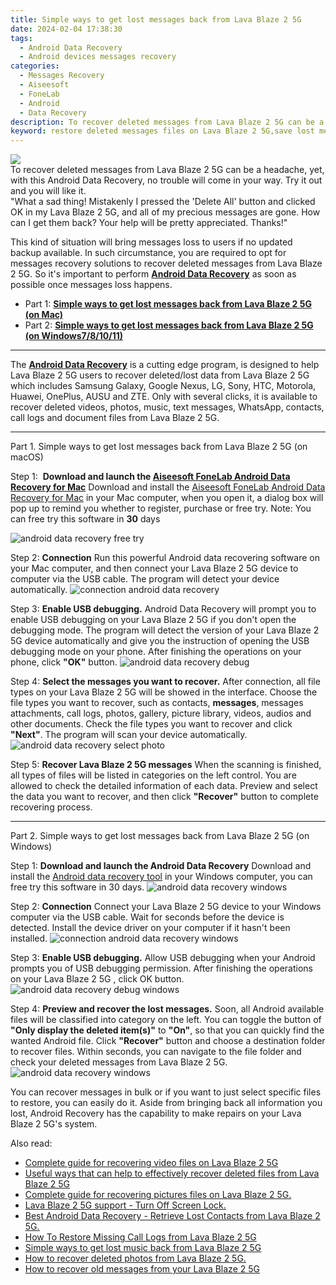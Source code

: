 ```yaml
---
title: Simple ways to get lost messages back from Lava Blaze 2 5G
date: 2024-02-04 17:38:30
tags: 
  - Android Data Recovery
  - Android devices messages recovery
categories: 
  - Messages Recovery
  - Aiseesoft
  - FoneLab
  - Android
  - Data Recovery
description: To recover deleted messages from Lava Blaze 2 5G can be a headache, yet, with this Android Data Recovery, no trouble will come in your way. Try it out and you will like it.
keyword: restore deleted messages files on Lava Blaze 2 5G,save lost messages on Lava Blaze 2 5G,Regain missing messages on Lava Blaze 2 5G,Recover deleted text messages,retrieve wiped text messages Lava Blaze 2 5G,undelete text messages from Lava Blaze 2 5G,how to get the messages back on Lava Blaze 2 5G,restore messages when deleted in Lava Blaze 2 5G,Lava Blaze 2 5G deleted messages,Lava Blaze 2 5G reset but recover messages,how to recover messages on Lava Blaze 2 5G,my messages deleted from Lava Blaze 2 5G how to undo messages
---
```


<img src="https://img0mobiles.techidaily.com/images/best-assets/devices/lava/lava-blaze-2-5g/5.jpg" class="atpl-imgstyle"  />

<div class="atpl-content atpl-for-fonelab-android recover-messages">

<div class="atpl-post-description-part-1">
To recover deleted messages from Lava Blaze 2 5G can be a headache, yet, with this Android Data Recovery, no trouble will come in your way. Try it out and you will like it.
</div>




<div class="atpl-post-description-part-2">
<div class="tpl-content-sub-paragraph-question">
  "What a sad thing! Mistakenly I pressed the 'Delete All' button and clicked OK in my Lava Blaze 2 5G, and all of my precious messages are gone. How can I get them back? Your help will be pretty appreciated. Thanks!"
</div>
<div class="tpl-content-sub-paragraph-content">
  <p>
    This kind of situation will bring messages loss to users if no updated backup available. In such circumstance, you are required to opt for messages recovery solutions to recover deleted messages from Lava Blaze 2 5G. So it's important to perform <a href="https://tools.techidaily.com/aiseesoft-android-data-recovery/" target="_blank" rel="noopener"><strong>Android Data Recovery</strong></a> as soon as possible once messages loss happens.
  </p>
</div>
</div>

<ul>
  <li>Part 1: <strong><a href="#p1">Simple ways to get lost messages back from Lava Blaze 2 5G (on Mac)</a></strong></li>
  <li>Part 2: <strong><a href="#p2">Simple ways to get lost messages back from Lava Blaze 2 5G (on Windows7/8/10/11)</a></strong></li>
</ul>

<hr>
<div class="atpl-post-description-part-3">
<div class="tpl-content-sub-paragraph-normal">
  <p>
      The <a href="https://tools.techidaily.com/aiseesoft-android-data-recovery/" target="_blank" rel="noopener"><strong>Android Data Recovery</strong></a> is a cutting edge program, is designed to help Lava Blaze 2 5G users to recover deleted/lost data from Lava Blaze 2 5G which includes Samsung Galaxy, Google Nexus, LG, Sony, HTC, Motorola, Huawei, OnePlus, AUSU and ZTE. Only with several clicks, it is available to recover deleted videos, photos, music, text messages, WhatsApp, contacts, call logs and document files from Lava Blaze 2 5G.
  </p>
</div>
</div>


<!-- Part 1 -->
<a id="p1" name="p1" ></a><hr>

<div>
  <span class="atpl-step-part-style">Part 1. Simple ways to get lost messages back from Lava Blaze 2 5G (on macOS)</span>
</div>  

<span class="atpl-stepstyle-a"><span>Step 1: </span></span> <strong>Download and launch the <a href="https://tools.techidaily.com/aiseesoft-android-data-recovery-for-mac/" target="_blank" rel="noopener">Aiseesoft FoneLab Android Data Recovery for Mac</a></strong>
Download and install the <a href="https://tools.techidaily.com/aiseesoft-android-data-recovery-for-mac/" target="_blank" rel="noopener">Aiseesoft FoneLab Android Data Recovery for Mac</a> in your Mac computer, when you open it, a dialog box will pop up to remind you whether to register, purchase or free try.
Note: You can free try this software in <strong>30</strong> days

<img src="https://tools.techidaily.com/images/apps/aiseesoft/android-data-recovery/mac-free-try.png" class="atpl-imgstyle" alt="android data recovery free try" />

<span class="atpl-stepstyle-a"><span>Step 2: </span></span> <strong>Connection</strong>
Run this powerful Android data recovering software on your Mac computer, and then connect your Lava Blaze 2 5G device to computer via the USB cable. The program will detect your device automatically.
<img src="https://tools.techidaily.com/images/apps/aiseesoft/android-data-recovery/mac-connection-interface.jpg" class="atpl-imgstyle" alt="connection android data recovery" />

<span class="atpl-stepstyle-a"><span>Step 3: </span></span> <strong>Enable USB debugging.</strong>
Android Data Recovery will prompt you to enable USB debugging on your Lava Blaze 2 5G  if you don't open the debugging mode. The program will detect the version of your Lava Blaze 2 5G device automatically and give you the instruction of opening the USB debugging mode on your phone. After finishing the operations on your phone, click <strong>"OK"</strong> button.
<img src="https://tools.techidaily.com/images/apps/aiseesoft/android-data-recovery/mac-android-usb-debug.jpg"  class="atpl-imgstyle" alt="android data recovery debug" />

<span class="atpl-stepstyle-a"><span>Step 4: </span></span> <strong>Select the messages you want to recover.</strong>
After connection, all file types on your Lava Blaze 2 5G will be showed in the interface. Choose the file types you want to recover, such as contacts, <strong>messages</strong>, messages attachments, call logs, photos, gallery, picture library, videos, audios and other documents. Check the file types you want to recover and click  <b>"Next"</b>. The program will scan your device automatically.
<img src="https://tools.techidaily.com/images/apps/aiseesoft/android-data-recovery/mac-choose-type-messages.jpg" class="atpl-imgstyle" alt="android data recovery select photo" />

<span class="atpl-stepstyle-a"><span>Step 5: </span></span> <strong>Recover Lava Blaze 2 5G messages</strong>
When the scanning is finished, all types of files will be listed in categories on the left control. You are allowed to check the detailed information of each data. Preview and select the data you want to recover, and then click <b>"Recover"</b> button to complete recovering process.

<a id="p2" name="p2"></a><hr>

<div class="atpl-step-part-style">Part 2. Simple ways to get lost messages back from Lava Blaze 2 5G (on Windows)</div>

<span class="atpl-stepstyle-a"><span>Step 1: </span></span> <strong>Download and launch the Android Data Recovery</strong>
Download and install the <a href="https://tools.techidaily.com/aiseesoft-android-data-recovery-for-win/" target="_blank" rel="noopener">Android data recovery tool</a> in your Windows computer, you can free try this software in 30 days.
<img src="https://tools.techidaily.com/images/apps/aiseesoft/android-data-recovery/win-start-interface.png"  class="atpl-imgstyle" alt="android data recovery windows" />

<span class="atpl-stepstyle-a"><span>Step 2: </span></span> <strong>Connection</strong>
Connect your Lava Blaze 2 5G device to your Windows computer via the USB cable. Wait for seconds before the device is detected. Install the device driver on your computer if it hasn't been installed.
<img src="https://tools.techidaily.com/images/apps/aiseesoft/android-data-recovery/win-connection-interface.png" class="atpl-imgstyle" alt="connection android data recovery windows" />

<span class="atpl-stepstyle-a"><span>Step 3: </span></span> <strong>Enable USB debugging.</strong>
Allow USB debugging when your Android prompts you of USB debugging permission. After finishing the operations on your Lava Blaze 2 5G , click OK button.
<img src="https://tools.techidaily.com/images/apps/aiseesoft/android-data-recovery/win-android-usb-debug.png" class="atpl-imgstyle" alt="android data recovery debug windows" />

<span class="atpl-stepstyle-a"><span>Step 4: </span></span> <strong>Preview and recover the lost messages.</strong>
Soon, all Android available files will be classified into category on the left. You can toggle the button of <b>"Only display the deleted item(s)"</b> to <b>"On"</b>, so that you can quickly find the wanted Android file. Click <b>"Recover"</b> button and choose a destination folder to recover files. Within seconds, you can navigate to the file folder and check your deleted messages from Lava Blaze 2 5G.
<img src="https://tools.techidaily.com/images/apps/aiseesoft/android-data-recovery/win-recover-messages.jpg" class="atpl-imgstyle" alt="android data recovery windows" />

<div class="atpl-post-description-part-4">
<div class="tpl-content-sub-paragraph-normal">
    <p>
        You can recover messages in bulk or if you want to just select specific files to restore, you can easily do it. Aside from bringing back all information you lost, Android Recovery has the capability to make repairs on your Lava Blaze 2 5G's system.
    </p>
</div>
</div>

<ins class="adsbygoogle"
     style="display:block"
     data-ad-client="ca-pub-7571918770474297"
     data-ad-slot="8358498916"
     data-ad-format="auto"
     data-full-width-responsive="true"></ins>

<span class="atpl-alsoreadstyle">Also read:</span>
<div><ul>
<li><a href="/complete-guide-for-recovering-video-files-on-lava-blaze-2-5g-by-fonelab-android-recover-video/" target="_blank" rel="noopener"><u>Complete guide for recovering video files on Lava Blaze 2 5G</u></a></li>
<li><a href="/useful-ways-that-can-help-to-effectively-recover-deleted-files-from-lava-blaze-2-5g-by-fonelab-android-recover-data/" target="_blank" rel="noopener"><u>Useful ways that can help to effectively recover deleted files from Lava Blaze 2 5G</u></a></li>
<li><a href="/complete-guide-for-recovering-pictures-files-on-lava-blaze-2-5g-by-fonelab-android-recover-pictures/" target="_blank" rel="noopener"><u>Complete guide for recovering pictures files on Lava Blaze 2 5G.</u></a></li>
<li><a href="/lava-blaze-2-5g-support-turn-off-screen-lock-by-drfone-android-unlock-android-unlock/" target="_blank" rel="noopener"><u>Lava Blaze 2 5G support - Turn Off Screen Lock.</u></a></li>
<li><a href="/best-android-data-recovery-retrieve-lost-contacts-from-lava-blaze-2-5g-by-fonelab-android-recover-contacts/" target="_blank" rel="noopener"><u>Best Android Data Recovery - Retrieve Lost Contacts from Lava Blaze 2 5G.</u></a></li>
<li><a href="/how-to-restore-missing-call-logs-from-lava-blaze-2-5g-by-fonelab-android-recover-call-logs/" target="_blank" rel="noopener"><u>How To  Restore Missing Call Logs from Lava Blaze 2 5G</u></a></li>
<li><a href="/simple-ways-to-get-lost-music-back-from-lava-blaze-2-5g-by-fonelab-android-recover-music/" target="_blank" rel="noopener"><u>Simple ways to get lost music back from Lava Blaze 2 5G</u></a></li>
<li><a href="/how-to-recover-deleted-photos-from-lava-blaze-2-5g-by-fonelab-android-recover-photos/" target="_blank" rel="noopener"><u>How to recover deleted photos from Lava Blaze 2 5G.</u></a></li>
<li><a href="/how-to-recover-old-messages-from-your-lava-blaze-2-5g-by-fonelab-android-recover-messages/" target="_blank" rel="noopener"><u>How to recover old messages from your Lava Blaze 2 5G</u></a></li>
</ul></div>

</div>
